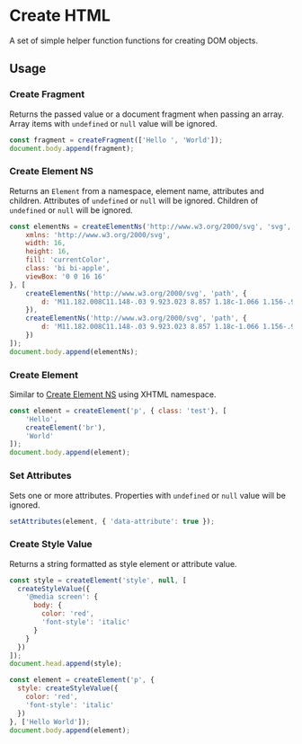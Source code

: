 # Create HTML

A set of simple helper function functions for creating DOM objects.

## Usage

### Create Fragment

Returns the passed value or a document fragment when passing an array. Array items with `undefined` or `null` value will be ignored.

``` JavaScript
const fragment = createFragment(['Hello ', 'World']);
document.body.append(fragment);
```

### Create Element NS

Returns an `Element` from a namespace, element name, attributes and children. Attributes of `undefined` or `null` will be ignored. Children of `undefined` or `null` will be ignored.

``` JavaScript
const elementNs = createElementNs('http://www.w3.org/2000/svg', 'svg', {
	xmlns: 'http://www.w3.org/2000/svg',
	width: 16,
	height: 16,
	fill: 'currentColor',
	class: 'bi bi-apple',
	viewBox: '0 0 16 16'
}, [
	createElementNs('http://www.w3.org/2000/svg', 'path', {
		d: 'M11.182.008C11.148-.03 9.923.023 8.857 1.18c-1.066 1.156-.902 2.482-.878 2.516.024.034 1.52.087 2.475-1.258.955-1.345.762-2.391.728-2.43zm3.314 11.733c-.048-.096-2.325-1.234-2.113-3.422.212-2.189 1.675-2.789 1.698-2.854.023-.065-.597-.79-1.254-1.157a3.692 3.692 0 0 0-1.563-.434c-.108-.003-.483-.095-1.254.116-.508.139-1.653.589-1.968.607-.316.018-1.256-.522-2.267-.665-.647-.125-1.333.131-1.824.328-.49.196-1.422.754-2.074 2.237-.652 1.482-.311 3.83-.067 4.56.244.729.625 1.924 1.273 2.796.576.984 1.34 1.667 1.659 1.899.319.232 1.219.386 1.843.067.502-.308 1.408-.485 1.766-.472.357.013 1.061.154 1.782.539.571.197 1.111.115 1.652-.105.541-.221 1.324-1.059 2.238-2.758.347-.79.505-1.217.473-1.282z'
	}),
	createElementNs('http://www.w3.org/2000/svg', 'path', {
		d: 'M11.182.008C11.148-.03 9.923.023 8.857 1.18c-1.066 1.156-.902 2.482-.878 2.516.024.034 1.52.087 2.475-1.258.955-1.345.762-2.391.728-2.43zm3.314 11.733c-.048-.096-2.325-1.234-2.113-3.422.212-2.189 1.675-2.789 1.698-2.854.023-.065-.597-.79-1.254-1.157a3.692 3.692 0 0 0-1.563-.434c-.108-.003-.483-.095-1.254.116-.508.139-1.653.589-1.968.607-.316.018-1.256-.522-2.267-.665-.647-.125-1.333.131-1.824.328-.49.196-1.422.754-2.074 2.237-.652 1.482-.311 3.83-.067 4.56.244.729.625 1.924 1.273 2.796.576.984 1.34 1.667 1.659 1.899.319.232 1.219.386 1.843.067.502-.308 1.408-.485 1.766-.472.357.013 1.061.154 1.782.539.571.197 1.111.115 1.652-.105.541-.221 1.324-1.059 2.238-2.758.347-.79.505-1.217.473-1.282z'
	})
]);
document.body.append(elementNs);
```

### Create Element

Similar to [Create Element NS](#Create-Element-NS) using XHTML namespace.

``` JavaScript
const element = createElement('p', { class: 'test'}, [
	'Hello',
	createElement('br'),
	'World'
]);
document.body.append(element);
```

### Set Attributes

Sets one or more attributes. Properties with `undefined` or `null` value will be ignored.

``` JavaScript
setAttributes(element, { 'data-attribute': true });
```

### Create Style Value

Returns a string formatted as style element or attribute value.

``` JavaScript
const style = createElement('style', null, [
  createStyleValue({
    '@media screen': {
      body: {
        color: 'red',
        'font-style': 'italic'
      }
    }
  })
]);
document.head.append(style);

const element = createElement('p', {
  style: createStyleValue({
    color: 'red',
    'font-style': 'italic'
  })
}, ['Hello World']);
document.body.append(element);
```
